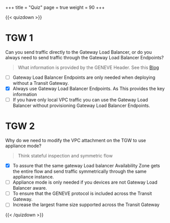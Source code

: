+++
title = "Quiz"
page = true
weight = 90
+++

{{< quizdown >}}
# TGW 1

Can you send traffic directly to the Gateway Load Balancer, or do you always need to send traffic through the Gateway Load Balancer Endpoints?

> What information is provided by the GENEVE Header. See this [Blog](https://aws.amazon.com/blogs/networking-and-content-delivery/integrate-your-custom-logic-or-appliance-with-aws-gateway-load-balancer/)


- [ ] Gateway Load Balancer Endpoints are only needed when deploying without a Transit Gateway.
- [x] Always use Gateway Load Balancer Endpoints. As This provides the key information 
- [ ] If you have only local VPC traffic you can use the Gateway Load Balancer without provisioning Gateway Load Balancer Endpoints.

# TGW 2

Why do we need to modify the VPC attachment on the TGW to use appliance mode? 

> Think stateful inspection and symmetric flow

- [x] To assure that the same gateway Load balancer Availability Zone gets the entire flow and send traffic symmetrically through the same appliance instance.
- [ ] Appliance mode is only needed if you devices are not Gateway Load Balancer aware.
- [ ] To ensure that the GENEVE protocol is included across the Transit Gateway.
- [ ] Increase the largest frame size supported across the Transit Gateway

{{< /quizdown >}}
